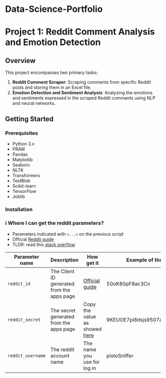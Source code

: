 # Data-Science-Portfolio
# Project 1: Reddit Comment Analysis and Emotion Detection

## Overview

This project encompasses two primary tasks:
1. **Reddit Comment Scraper**: Scraping comments from specific Reddit posts and storing them in an Excel file.
2. **Emotion Detection and Sentiment Analysis**: Analyzing the emotions and sentiments expressed in the scraped Reddit comments using NLP and neural networks.

## Getting Started

### Prerequisites

- Python 3.x
- PRAW
- Pandas
- Matplotlib
- Seaborn
- NLTK
- Transformers
- TextBlob
- Scikit-learn
- TensorFlow
- Joblib

### Installation

### :information_source: Where I can get the reddit parameters?

- Parameters indicated with `<...>` on the previous script
- Official [Reddit guide](https://github.com/reddit-archive/reddit/wiki/OAuth2)
- TLDR: read this [stack overflow](https://stackoverflow.com/a/42304034)

| Parameter name | Description | How get it| Example of the value |
| --- | --- | --- | --- |
| `reddit_id` | The Client ID generated from the apps page | [Official guide](https://github.com/reddit-archive/reddit/wiki/OAuth2#authorization-implicit-grant-flow) | 50oK80pF8ac3Cn |
| `reddit_secret` | The secret generated from the apps page | Copy the value as showed [here](https://github.com/reddit-archive/reddit/wiki/OAuth2#getting-started) | 9KEUOE7pi8dsjs9507asdeurowGCcgi|
| `reddit_username` | The reddit account name| The name you use for log in | pistoSniffer |
